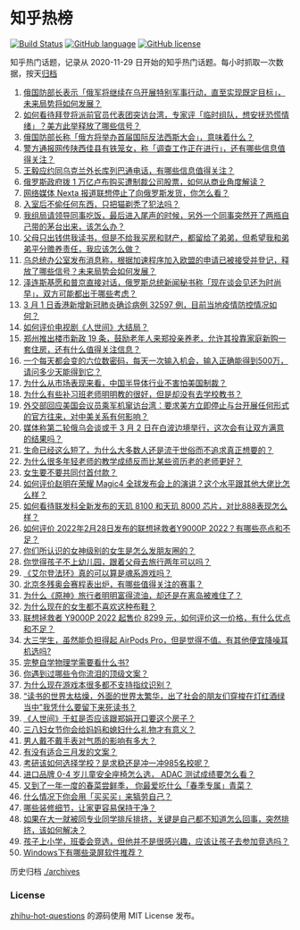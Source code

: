 # 知乎热榜
[![Build Status](https://github.com/ToWeLong/zhihu-hot-questions/workflows/CI/badge.svg)](https://github.com/ToWeLong/zhihu-hot-questions/actions)
[![GitHub language](https://img.shields.io/badge/language-golang-orange.svg)](https://golang.org/)
[![GitHub license](https://img.shields.io/github/license/ToWeLong/zhihu-hot-questions)](https://github.com/ToWeLong/zhihu-hot-questions/blob/main/LICENSE)

知乎热门话题，记录从 2020-11-29 日开始的知乎热门话题。每小时抓取一次数据，按天[归档](./archives)

<!-- BEGIN -->

1. [俄国防部长表示「俄军将继续在乌开展特别军事行动，直至实现既定目标」，未来局势将如何发展？](https://www.zhihu.com/question/519433741)
1. [如何看待拜登将派前官员代表团突访台湾，专家评「临时组队，想安抚恐慌情绪」？美方此举释放了哪些信号？](https://www.zhihu.com/question/519355369)
1. [俄国防部长称「俄方将举办首届国际反法西斯大会」，意味着什么？](https://www.zhihu.com/question/519440495)
1. [警方通报网传陕西佳县有铁笼女，称「调查工作正在进行」，还有哪些信息值得关注？](https://www.zhihu.com/question/519449683)
1. [王毅应约同乌克兰外长库列巴通电话，有哪些信息值得关注？](https://www.zhihu.com/question/519464847)
1. [俄罗斯政府拨 1 万亿卢布购买遭制裁公司股票，如何从商业角度解读？](https://www.zhihu.com/question/519455357)
1. [网络媒体 Nexta 报道联想停止了向俄罗斯发货，你怎么看？](https://www.zhihu.com/question/518753421)
1. [入室后不偷任何东西，只把猫剃秃了犯法吗？](https://www.zhihu.com/question/517436768)
1. [我组局请领导同事吃饭，最后进入尾声的时候，另外一个同事突然开了两瓶自己带的茅台出来，该怎么办？](https://www.zhihu.com/question/518737429)
1. [父母只出钱供我读书，但是不给我买房和财产，都留给了弟弟，但希望我和弟弟平分赡养责任，我应该怎么做？](https://www.zhihu.com/question/519299025)
1. [乌总统办公室发布消息称，根据加速程序加入欧盟的申请已被接受并登记，释放了哪些信号？未来局势会如何发展？](https://www.zhihu.com/question/519452578)
1. [泽连斯基愿和普京直接对话，俄罗斯总统新闻秘书称「现在谈会见还为时尚早」，双方可能都出于哪些考虑？](https://www.zhihu.com/question/519532569)
1. [3 月 1 日香港新增新冠肺炎确诊病例 32597 例，目前当地疫情防控情况如何？](https://www.zhihu.com/question/519420856)
1. [如何评价电视剧《人世间》大结局？](https://www.zhihu.com/question/519449470)
1. [郑州推出楼市新政 19 条，鼓励老年人来郑投亲养老，允许其投靠家庭新购一套住房，还有什么值得关注信息？](https://www.zhihu.com/question/519442574)
1. [一个每天都会变的六位数密码，每天一次输入机会，输入正确能得到500万，请问多少天能得到它？](https://www.zhihu.com/question/516856246)
1. [为什么从市场表现来看，中国半导体行业不害怕美国制裁？](https://www.zhihu.com/question/459925498)
1. [为什么有些补习班老师明明教的很好，但是却没有去学校教书？](https://www.zhihu.com/question/517055285)
1. [外交部回应美国会议员乘军机窜访台湾：要求美方立即停止与台开展任何形式的官方往来，对中美关系有何影响？](https://www.zhihu.com/question/497952996)
1. [媒体称第二轮俄乌会谈或于 3 月 2 日在白波边境举行，这次会有让双方满意的结果吗？](https://www.zhihu.com/question/519450515)
1. [生命已经这么短了，为什么大多数人还是流于世俗而不追求真正想要的？](https://www.zhihu.com/question/503742560)
1. [为什么很多年轻老师的教学成绩反而比某些资历老的老师更好？](https://www.zhihu.com/question/268476649)
1. [女生要不要共同付首付款？](https://www.zhihu.com/question/270436231)
1. [如何评价赵明在荣耀 Magic4 全球发布会上的演讲？这个水平跟其他大佬比怎么样？](https://www.zhihu.com/question/519273520)
1. [如何看待联发科全新发布的天玑 8100 和天玑 8000 芯片，对比888表现怎么样？](https://www.zhihu.com/question/519400386)
1. [如何评价 2022年2月28日发布的联想拯救者Y9000P 2022？有哪些亮点和不足？](https://www.zhihu.com/question/519242449)
1. [你们所认识的女神级别的女生是怎么发朋友圈的？](https://www.zhihu.com/question/28261426)
1. [你觉得孩子不上幼儿园，跟着父母去旅行两年可以吗？](https://www.zhihu.com/question/519175632)
1. [《艾尔登法环》真的可以算是魂系游戏吗？](https://www.zhihu.com/question/519132034)
1. [北京冬残奥会赛程表出炉，有哪些值得关注的赛事？](https://www.zhihu.com/question/518834271)
1. [为什么《原神》旅行者明明富得流油，却还是在离岛被难住了？](https://www.zhihu.com/question/519148419)
1. [为什么现在的女生都不喜欢这种布鞋？](https://www.zhihu.com/question/447989575)
1. [联想拯救者 Y9000P 2022 起售价 8299 元，如何评价这一价格，有什么优点和不足？](https://www.zhihu.com/question/519261741)
1. [大三学生，虽然能负担得起 AirPods Pro，但是觉得不值。有其他便宜降噪耳机选吗?](https://www.zhihu.com/question/518048879)
1. [完整自学物理学需要看什么书?](https://www.zhihu.com/question/37822005)
1. [你遇到过哪些令你流泪的顶级文案？](https://www.zhihu.com/question/510908057)
1. [为什么现在游戏本很多都不支持指纹识别？](https://www.zhihu.com/question/518705107)
1. [“读书的世界太枯燥，外面的世界太繁华，出了社会的朋友们穿梭在灯红酒绿当中”我凭什么要留下来死读书？](https://www.zhihu.com/question/519413415)
1. [《人世间》于虹是否应该跟郑娟开口要这个房子？](https://www.zhihu.com/question/519277600)
1. [三八妇女节你会给妈妈和媳妇什么礼物才有意义？](https://www.zhihu.com/question/313572200)
1. [男人戴不戴手表对气质的影响有多大？](https://www.zhihu.com/question/451932206)
1. [有没有适合三月发的文案？](https://www.zhihu.com/question/519014218)
1. [考研该如何选择学校？是求稳还是冲一冲985名校呢？](https://www.zhihu.com/question/509524045)
1. [进口品牌 0-4 岁儿童安全座椅怎么选， ADAC 测试成绩要怎么看？](https://www.zhihu.com/question/519166620)
1. [又到了一年一度的春菜尝鲜季， 你最爱吃什么「春季专属」青菜？](https://www.zhihu.com/question/518017483)
1. [什么情况下你会用「买买买」来犒劳自己？](https://www.zhihu.com/question/518604604)
1. [哪些装修细节，让家更容易保持干净？](https://www.zhihu.com/question/439196922)
1. [如果在大一就被同专业同学排斥排挤，关键是自己都不知道怎么回事，突然排挤，该如何解决？](https://www.zhihu.com/question/519442221)
1. [孩子上小学，班委会竞选，但他并不是很感兴趣，应该让孩子去参加竞选吗？](https://www.zhihu.com/question/518180318)
1. [Windows下有哪些录屏软件推荐？](https://www.zhihu.com/question/28942486)

<!-- END -->

历史归档 [./archives](./archives)


### License
[zhihu-hot-questions](https://github.com/towelong/zhihu-hot-questions) 的源码使用 MIT License 发布。